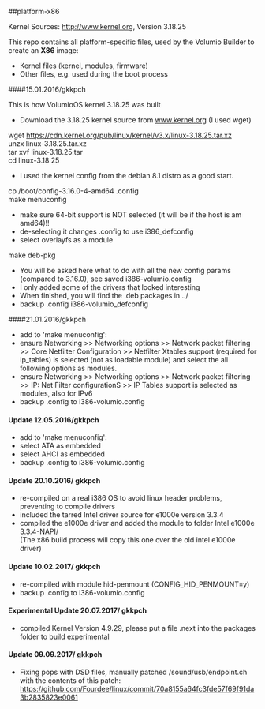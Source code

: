##platform-x86

Kernel Sources: http://www.kernel.org, Version 3.18.25

This repo contains all platform-specific files, used by the Volumio Builder 
to create an **X86** image:

- Kernel files (kernel, modules, firmware)
- Other files, e.g. used during the boot process

####15.01.2016/gkkpch

This is how VolumioOS kernel 3.18.25 was built
- Download the 3.18.25 kernel source from www.kernel.org (I used wget)

wget https://cdn.kernel.org/pub/linux/kernel/v3.x/linux-3.18.25.tar.xz  
unzx linux-3.18.25.tar.xz  
tar xvf linux-3.18.25.tar  
cd linux-3.18.25  

- I used the kernel config from the debian 8.1 distro as a good start.

cp /boot/config-3.16.0-4-amd64 .config    
make menuconfig  

- make sure 64-bit support is NOT selected (it will be if the host is am amd64)!!
- de-selecting it changes .config to use i386_defconfig
- select overlayfs as a module

make deb-pkg 

- You will be asked here what to do with all the new config params (compared to 3.16.0), see saved i386-volumio.config
- I only added some of the drivers that looked interesting
- When finished, you will find the .deb packages in ../
- backup .config i386-volumio_defconfig

####21.01.2016/gkkpch

- add to 'make menuconfig':
- ensure Networking >> Networking options >> Network packet filtering >> Core Netfilter Configuration >> Netfilter Xtables support (required for ip_tables) is selected (not as loadable module) and select the all following options as modules.
- ensure Networking >> Networking options >> Network packet filtering >> IP: Net Filter configurationS >> IP Tables support is selected as modules, also for IPv6
- backup .config to i386-volumio.config

#### Update 12.05.2016/gkkpch

- add to 'make menuconfig':
- select ATA as embedded
- select AHCI as embedded 
- backup .config to i386-volumio.config

#### Update 20.10.2016/ gkkpch

- re-compiled on a real i386 OS to avoid linux header problems, preventing to compile drivers
- included the tarred Intel driver source for e1000e version 3.3.4
- compiled the e1000e driver and added the module to folder Intel e1000e 3.3.4-NAPI/  
(The x86 build process will copy this one over the old intel e1000e driver)

#### Update 10.02.2017/ gkkpch
- re-compiled with module hid-penmount (CONFIG_HID_PENMOUNT=y)
- backup .config to i386-volumio.config

#### Experimental Update 20.07.2017/ gkkpch  
- compiled Kernel Version 4.9.29, please put a file .next into the packages folder to build experimental

#### Update 09.09.2017/ gkkpch

- Fixing pops with DSD files, manually patched /sound/usb/endpoint.ch with the contents of this patch:  
https://github.com/Fourdee/linux/commit/70a8155a64fc3fde57f69f91da3b2835823e0061





